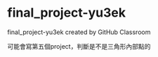 # final_project-yu3ek
final_project-yu3ek created by GitHub Classroom


可能會寫第五個project，判斷是不是三角形內部點的
